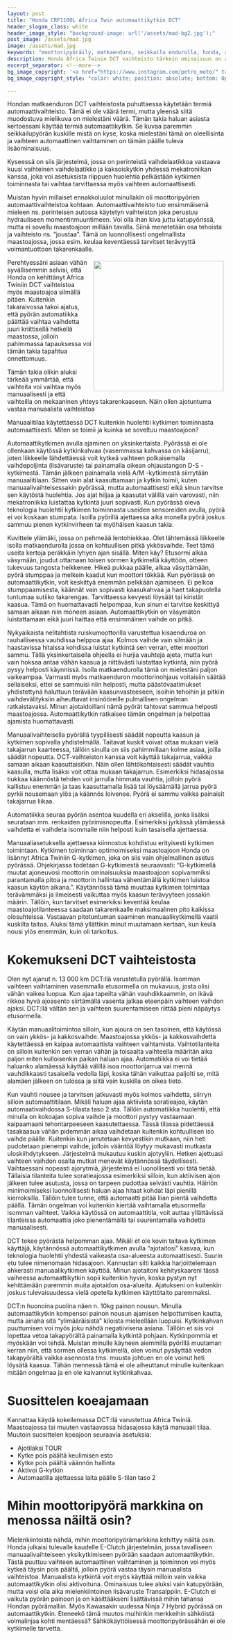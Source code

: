 ```yaml
---
layout: post
title: "Honda CRF1100L Africa Twin automaattikytkin DCT"
header_slogan_class: white
header_image_style: "background-image: url('/assets/mad-bg2.jpg');"
post_image: /assets/mad.jpg
image: /assets/mad.jpg
keywords: "moottoripyöräily, matkaenduro, seikkailu endurolla, honda, adventure, mad, tapahtuma, koulutus"
description: Honda Africa Twinin DCT vaihteisto tärkein ominaisuus on automaattikytkin. Perustelen asian tässä kirjoituksessa.
excerpt_separator: <!--more-->
bg_image_copyright: '<a href="https://www.instagram.com/petro_moto/" target="_blank" style="color: white;">Petro Hämäläinen</a>'
bg_image_copyright_style: "color: white; position: absolute; bottom: 0px; right: 1em; font-size: 0.8em;"

---
```



Hondan matkaenduron DCT vaihteistosta puhuttaessa käytetään termiä automaattivaihteisto.
Tämä ei ole väärä termi, mutta yleensä siitä muodostuva mielikuva on mielestäni väärä.
Tämän takia haluan asiasta kertoessani käyttää termiä automaattikytkin. Se kuvaa paremmin
seikkailupyörän kuskille mistä on kyse, koska mielestäni tämä on oleellisinta ja vaihteen
automaattinen vaihtaminen on tämän päälle tuleva lisäominaisuus.

<!--more-->

Kyseessä on siis järjestelmä, jossa on perinteistä vaihdelaatikkoa vastaava kuusi
vaihteinen vaihdelaatikko ja kaksoiskytkin yhdessä mekatroniikan kanssa, joka voi
asetuksista riippuen huolehtia pelkästään kytkimen toiminnasta tai vaihtaa tarvittaessa
myös vaihteen automaattisesti.

Muistan hyvin millaiset ennakkoluulot minullakin oli moottoripyörien automaattivaihteistoa
kohtaan. Automaattivaihteisto tuo ensimmäisenä mieleen ns. perinteisen autossa käytetyn
vaihteiston joka perustuu hydrauliseen momentinmuuntimeen. Voi olla ihan kiva juttu
katupyörissä, mutta ei sovellu maastoajoon millään tavalla. Siinä menetetään osa tehoista
ja vaihteisto ns. “joustaa”. Tämä on luonnollisesti ongelmallista maastoajossa, jossa
esim. keulaa keventäessä tarvitset terävyyttä voimantuottoon takarenkaalle.

<img src="/assets/honda-crf-1100-5.jpg" style="float: right; padding: 5px; width: 300px;" />

Perehtyessäni asiaan vähän syvällisemmin selvisi, että Honda on kehittänyt Africa Twiniin 
DCT vaihteistoa myös maastoajoa silmällä pitäen. Kuitenkin takaraivossa takoi ajatus, että
pyörän automatiikka päättää vaihtaa vaihdetta juuri kriittisellä hetkellä maastossa,
jolloin pahimmassa tapauksessa voi tämän takia tapahtua onnettomuus.

Tämän takia olikin aluksi tärkeää ymmärtää, että vaihteita voi vaihtaa myös manuaalisesti
ja että vaihteilla on mekaaninen yhteys takarenkaaseen. Näin ollen ajotuntuma vastaa
manuaalista vaihteistoa

Manuaalitilaa käytettäessä DCT kuitenkin huolehtii kytkimen toiminnasta automaattisesti.
Miten se toimii ja kuinka se soveltuu maastoajoon?

Automaattikytkimen avulla ajaminen on yksinkertaista. Pyörässä ei ole ollenkaan käytössä
kytkinkahvaa (vasemmassa kahvassa on käsijarru), joten liikkeelle lähdettäessä voit kytkeä
vaihteen polkaisemalla vaihdepoljinta (lisävaruste) tai painamalla oikean ohjaustangon D-S
-kytkimestä. Tämän jälkeen painamalla vielä A/M -kytkimestä siirrytään manuaalitilaan.
Sitten vain alat kaasuttamaan ja kytkin toimii, kuten manuaalivaihteisessakin pyörässä,
mutta automaattisesti eikä sinun tarvitse sen käytöstä huolehtia. Jos ajat hiljaa ja
kaasutat välillä vain varovasti, niin mekatroniikka luistattaa kytkintä juuri sopivasti.
Kun pyörässä oleva teknologia huolehtii kytkimen toiminnasta useiden sensoreiden avulla,
pyörä ei voi koskaan stumpata. Isoilla pyörillä ajettaessa aika monella pyörä joskus 
sammuu pienen kytkinvirheen tai myöhäisen kaasun takia.

Kuvittele ylämäki, jossa on pehmeää lentohiekkaa. Olet lähtemässä liikkeelle isolla
matkaendurolla jossa on kohtuullisen pitkä ykkösvaihde. Teet tämä useita kertoja peräkkäin
lyhyen ajan sisällä. Miten käy? Etusormi alkaa väsymään, joudut ottamaan toisen sormen
kytkimellä käyttöön, otteen tukevuus tangosta heikkenee. Hikeä pukkaa päälle, alkaa
väsyttämään, pyörä stumppaa ja melkein kaadut kun moottori tökkää. Kun pyörässä on
automaattikytkin, voit keskittyä enemmän pelkkään ajamiseen. Ei pelkoa stumppaamisesta,
käännät vain sopivasti kaasukahvaa ja haet takapuolella tuntumaa sutiiko takarengas.
Tarvittaessa kevyesti löysäät tai kiristät kaasua. Tämä on huomattavasti helpompaa, kun
sinun ei tarvitse keskittyä samaan aikaan niin moneen asiaan. Automaattikytkin on
väsymätön luistattamaan eikä juuri haittaa että ensimmäinen vaihde on pitkä.

Nykyaikaista nelitahtista ruiskumoottorilla varustettua kisaenduroa on rauhallisessa
vauhdissa helppoa ajaa. Kolmos vaihde vain silmään ja haastavissa hitaissa kohdissa
luistat kytkintä sen verran, ettei moottori sammu. Tällä yksinkertaisella ohjeella ei
hurjia vauhteja ajeta, mutta kun vain hoksaa antaa vähän kaasua ja riittävästi luistattaa
kytkintä, niin pyörä pysyy helposti käynnissä. Isolla matkaendurolla tämä on mielestäni
paljon vaikeampaa. Varmasti myös matkaenduron moottorinohjaus voitaisiin säätää
sellaiseksi, ettei se sammuisi niin helposti, mutta päästövaatimukset yhdistettynä
haluttuun terävään kaasunvasteeseen, isoihin tehoihin ja pitkiin vaihdevälityksiin 
aiheuttavat insinööreille pulmallisen ongelman ratkaistavaksi. Minun ajotaidoillani nämä
pyörät tahtovat sammua helposti maastoajossa. Automaattikytkin ratkaisee tämän ongelman ja
helpottaa ajamista huomattavasti.

Manuaalivaihteisella pyörällä tyypillisesti säädät nopeutta kaasun ja kytkimen sopivalla
yhdistelmällä. Taitavat kuskit voivat ottaa mukaan vielä takajarrun kaarteessa, tällöin
sinulla on siis pahimmillaan kolme asiaa, joilla säädät nopeutta. DCT-vaihteiston kanssa
voit käyttää takajarrua, vaikka samaan aikaan kaasuttaisitkin. Näin ollen lähtökohtaisesti
säädät vauhtia kaasulla, mutta lisäksi voit ottaa mukaan takajarrun. Esimerkiksi
hidasajossa tiukkaa käännöstä tehden voit jarrulla himmata vauhtia, jolloin pyörä
kallistuu enemmän ja taas kaasuttamalla lisää tai löysäämällä jarrua pyörä pyrkii
nousemaan ylös ja käännös loivenee. Pyörä ei sammu vaikka painaisit takajarrua liikaa.

Automatiikka seuraa pyörän asentoa kuudella eri akselilla, jonka lisäksi seurataan mm.
renkaiden pyörimisnopeutta. Esimerkiksi jyrkässä ylämäessä vaihdetta ei vaihdeta isommalle
niin helposti kuin tasaisella ajettaessa.

Manuaaliasetuksella ajettaessa kiinnostus kohdistuu erityisesti kytkimen toimintaan.
Kytkimen toiminnan optimoimiseksi maastoajoon Honda on lisännyt Africa Twiniin G-kytkimen,
joka on siis vain ohjelmallinen asetus pyörässä. Ohjekirjassa todetaan G-kytkimestä
seuraavasti: “G-kytkimellä muutat ajoneuvosi moottorin ominaisuuksia maastoajoon
sopivammiksi parantamalla pitoa ja moottorin hallintaa vähentämällä kytkimen luistoa
kaasun käytön aikana.”. Käytännössä tämä muuttaa kytkimen toimintaa terävämmäksi ja
ilmeisesti vaikuttaa myös kaasun terävyyteen jossakin määrin. Tällöin, kun tarvitset
esimerkiksi keventää keulaa maastoajotilanteessa saadaan takarenkaalle maksimaalinen pito
kaikissa olosuhteissa. Vastaavan pitotuntuman saaminen manuaalikytkimellä vaatii kuskilta
taitoa. Aluksi tämä yllättikin minut muutamaan kertaan, kun keula nousi ylös enemmän, kuin
oli tarkoitus.

# Kokemukseni DCT vaihteistosta

Olen nyt ajanut n. 13 000 km DCT:llä varustetulla pyörällä. Isomman vaihteen vaihtaminen
vasemmalla etusormella on mukavuus, josta olisi vähän vaikea luopua. Kun ajaa tapeilta
vähän vauhdikkaammin, on ikävä rikkoa hyvä ajoasento siirtämällä vasenta jalkaa eteenpäin
vaihteen vaihdon ajaksi. DCT:llä vältän sen ja vaihteen suurentamiseen riittää pieni
näpäytys etusormella.

Käytän manuaalitoimintoa silloin, kun ajoura on sen tasoinen, että käytössä on vain ykkös-
ja kakkosvaihde. Maastoajossa ykkös- ja kakkosvaihdetta käytettäessä en kaipaa
automaattista vaihteen vaihtamista. Vaihtotilanteita on silloin kuitenkin sen verran vähän
ja toisaalta vaihteella määritän aika paljon miten kulloisenkin paikan haluan ajaa.
Automatiikka ei voi tietää haluanko alamäessä käyttää välillä isoa moottorijarrua vai
mennä vauhdikkaasti tasaisella vedolla läpi, koska tähän vaikuttaa paljolti se, mitä
alamäen jälkeen on tulossa ja siitä vain kuskilla on oikea tieto.

Kun vauhti nousee ja tarvitsen jatkuvasti myös kolmos vaihdetta, siirryn silloin
automaattitilaan. Mikäli haluan ajaa aktiivista soratieajoa, käytän automaativaihdossa
S-tilasta taso 2:sta. Tällöin automatiikka huolehtii, että minulla on kokoajan sopiva
vaihde ja moottori pystyy vastaamaan kaipaamaani tehontarpeeseen kaasutettaessa. Tässä
tilassa pidettäessä tasakaasua vähän pidemmän aikaa vaihdetaan kuitenkin kohtuullisen iso
vaihde päälle. Kuitenkin kun jarrutetaan kevyestikin mutkaan, niin heti pudotetaan
pienempi vaihde, jolloin vääntöä löytyy mukavasti mutkasta uloskiihdytykseen. Järjestelmä
mukautuu kuskin ajotyyliin. Hetken ajettuasi vaihteen vaihdon osalta mutkat menevät
käytännössä täydellisesti. Vaihtaessani nopeasti ajorytmiä, järjestelmä ei luonollisesti
voi tätä tietää. Tällaisia tilanteita tulee soratieajossa esimerkiksi silloin, kun
aktiivisen ajon jälkeen tulee asutusta, jossa on tarpeen pudottaa selvästi vauhtia.
Häiriön minimoimiseksi luonnollisesti haluan ajaa hitaat kohdat läpi pienillä
kierroksilla. Tällöin tulee tunne, että automaatti pitää liian pientä vaihdetta päällä.
Tämän ongelman voi kuitenkin kiertää vaihtamalla etusormella isomman vaihteet. Vaikka
käytössä on automaattitila, voit auttaa yllättävissä tilanteissa automaattia joko
pienentämällä tai suurentamalla vaihdetta manuaalisesti.

DCT tekee pyörästä helpomman ajaa. Mikäli et ole kovin taitava kytkimen käyttäjä,
käytännössä automaattikytkimen avulla “ajotaitosi” kasvaa, kun teknologia huolehtii
yhdestä vaikeasta osa-alueesta automaattisesti. Suurin etu tulee nimenomaan hidasajoon.
Kannustan silti kaikkia harjoittelemaan ahkerasti manuaalikytkimen käyttöä. Minun
ajotaitoni kehityskaareni tässä vaiheessa automaattikytkin sopii kuitenkin hyvin, koska
pystyn nyt kehittämään paremmin muita ajotaidon osa-alueita. Ajatukseni on kuitenkin
joskus tulevaisuudessa vielä opetella kytkimen käyttötaito paremmaksi.

DCT:n huonoina puolina näen n. 10kg painon nousun. Minulla automaattikytkin kompensoi
painon nousun ajamisen helpottumisen kautta, mutta ainaha sitä “ylimääräisistä” kiloista
mieleellään luopuisi. Kytkinkahvan puuttumisen voi myös joku nähdä negatiivisena asiana.
Tällöin et siis voi lopettaa vetoa takapyörältä painamalla kytkintä pohjaan. Kytkinpommia
et myöskään voi tehdä. Muistan minulle käyneen aiemmilla pyörillä muutaman kerran niin,
että sormen ollessa kytkimellä, olen voinut pysäyttää vedon takapyörältä vaikka asennosta
tms. muusta johtuen en ole voinut heti löysätä kaasua. Tähän mennessä tämä ei ole
aiheuttanut minulle kuitenkaan mitään ongelmaa ja en ole kaivannut kytkinkahvaa.

# Suosittelen koeajamaan

Kannattaa käydä kokeilemassa DCT:llä varustettua Africa Twiniä. Maastoajossa tai muuten
vastaavassa hidasajossa käytä manuaali tilaa. Muutoin suosittelen koeajoon seuraavia
asetuksia:
* Ajotilaksi TOUR
* Kytke pois päältä keulimisen esto
* Kytke pois päältä väännön hallinta
* Aktivoi G-kytkin
* Automaatilla ajettaessa laita päälle S-tilan taso 2

# Mihin moottoripyörä markkina on menossa näiltä osin?

Mielenkiintoista nähdä, mihin moottoripyörämarkkina kehittyy näiltä osin. Honda julkaisi
tulevalle kaudelle E-Clutch järjestelmän, jossa tavalliseen manuaalivaihteiseen
yksikytkimiseen pyörään saadaan automaattikytkin. Tästä puuttuu vaihteen automaattinen
vaihtaminen ja toiminnon voi myös kytkeä täysin pois päältä, jolloin pyörä vastaa täysin
manuaalista vaihteistoa. Manuaalista kytkintä voit myös käyttää milloin vain vaikka
automaattikytkin olisi aktivoituna. Ominaisuus tulee aluksi vain katupyörään, mutta voisi
olla aika mielenkiintoinen lisävaruste Transalppiin. E-Clutch ei vaikuta pyörän painoon ja
on käsittääkseni lisättävissä mihin tahansa Hondan pyörämalliin. Myös Kawasakin uudessa
Ninja 7 Hybrid pyörässä on automaattikytkin. Eteneekö tämä muutos muihinkin merkkeihin
sähköistä voimalinjaa kohti mentäessä? Sähkökäyttöisessä moottoripyörässähän ei ole
kytkimelle tarvetta.
